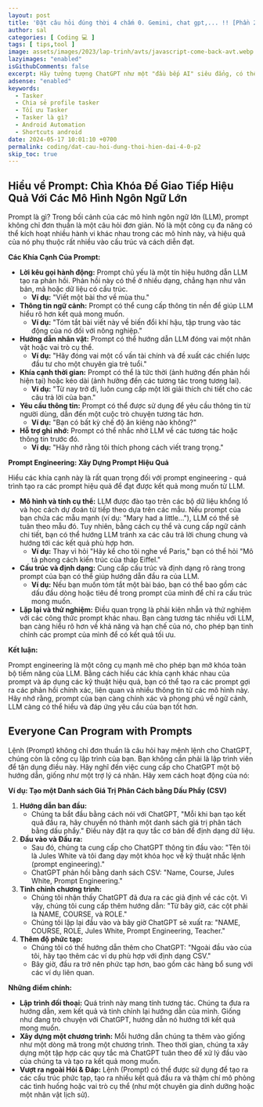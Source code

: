 ```yaml
---
layout: post
title: 'Đặt câu hỏi đúng thời 4 chấm 0. Gemini, chat gpt,... !! [Phần 2] Thấu hiểu "Prompt" - Chìa khóa mở ra sức mạnh AI!'
author: sal
categories: [ Coding 💻 ]
tags: [ tips,tool ]
image: assets/images/2023/lap-trinh/avts/javascript-come-back-avt.webp
lazyimages: "enabled"
isGithubComments: false
excerpt: Hãy tưởng tượng ChatGPT như một "đầu bếp AI" siêu đẳng, có thể giúp bạn hiện thực hóa mọi ý tưởng ẩm thực, dù là phức tạp nhất!
adsense: "enabled"
keywords:
  - Tasker
  - Chia sẻ profile tasker
  - Tối ưu Tasker
  - Tasker là gì?
  - Android Automation
  - Shortcuts android
date: 2024-05-17 10:01:10 +0700
permalink: coding/dat-cau-hoi-dung-thoi-hien-dai-4-0-p2
skip_toc: true
---
```


## **Hiểu về Prompt: Chìa Khóa Để Giao Tiếp Hiệu Quả Với Các Mô Hình Ngôn Ngữ Lớn**

Prompt là gì? Trong bối cảnh của các mô hình ngôn ngữ lớn (LLM), prompt không chỉ đơn thuần là một câu hỏi đơn giản. Nó là một công cụ đa năng có thể kích hoạt nhiều hành vi khác nhau trong các mô hình này, và hiệu quả của nó phụ thuộc rất nhiều vào cấu trúc và cách diễn đạt.

**Các Khía Cạnh Của Prompt:**

*   **Lời kêu gọi hành động:** Prompt chủ yếu là một tín hiệu hướng dẫn LLM tạo ra phản hồi. Phản hồi này có thể ở nhiều dạng, chẳng hạn như văn bản, mã hoặc dữ liệu có cấu trúc.
    *   **Ví dụ:** "Viết một bài thơ về mùa thu."
*   **Thông tin ngữ cảnh:** Prompt có thể cung cấp thông tin nền để giúp LLM hiểu rõ hơn kết quả mong muốn.
    *   **Ví dụ:** "Tóm tắt bài viết này về biến đổi khí hậu, tập trung vào tác động của nó đối với nông nghiệp."
*   **Hướng dẫn nhân vật:** Prompt có thể hướng dẫn LLM đóng vai một nhân vật hoặc vai trò cụ thể.
    *   **Ví dụ:** "Hãy đóng vai một cố vấn tài chính và đề xuất các chiến lược đầu tư cho một chuyên gia trẻ tuổi."
*   **Khía cạnh thời gian:** Prompt có thể là tức thời (ảnh hưởng đến phản hồi hiện tại) hoặc kéo dài (ảnh hưởng đến các tương tác trong tương lai).
    *   **Ví dụ:** "Từ nay trở đi, luôn cung cấp một lời giải thích chi tiết cho các câu trả lời của bạn."
*   **Yêu cầu thông tin:** Prompt có thể được sử dụng để yêu cầu thông tin từ người dùng, dẫn đến một cuộc trò chuyện tương tác hơn.
    *   **Ví dụ:** "Bạn có bất kỳ chế độ ăn kiêng nào không?"
*   **Hỗ trợ ghi nhớ:** Prompt có thể nhắc nhở LLM về các tương tác hoặc thông tin trước đó.
    *   **Ví dụ:** "Hãy nhớ rằng tôi thích phong cách viết trang trọng."

**Prompt Engineering: Xây Dựng Prompt Hiệu Quả**

Hiểu các khía cạnh này là rất quan trọng đối với prompt engineering - quá trình tạo ra các prompt hiệu quả để đạt được kết quả mong muốn từ LLM.

*   **Mô hình và tính cụ thể:** LLM được đào tạo trên các bộ dữ liệu khổng lồ và học cách dự đoán từ tiếp theo dựa trên các mẫu. Nếu prompt của bạn chứa các mẫu mạnh (ví dụ: "Mary had a little..."), LLM có thể sẽ tuân theo mẫu đó. Tuy nhiên, bằng cách cụ thể và cung cấp ngữ cảnh chi tiết, bạn có thể hướng LLM tránh xa các câu trả lời chung chung và hướng tới các kết quả phù hợp hơn.
    *   **Ví dụ:** Thay vì hỏi "Hãy kể cho tôi nghe về Paris," bạn có thể hỏi "Mô tả phong cách kiến trúc của tháp Eiffel."
*   **Cấu trúc và định dạng:** Cung cấp cấu trúc và định dạng rõ ràng trong prompt của bạn có thể giúp hướng dẫn đầu ra của LLM.
    *   **Ví dụ:** Nếu bạn muốn tóm tắt một bài báo, bạn có thể bao gồm các dấu đầu dòng hoặc tiêu đề trong prompt của mình để chỉ ra cấu trúc mong muốn.
*   **Lặp lại và thử nghiệm:** Điều quan trọng là phải kiên nhẫn và thử nghiệm với các công thức prompt khác nhau. Bạn càng tương tác nhiều với LLM, bạn càng hiểu rõ hơn về khả năng và hạn chế của nó, cho phép bạn tinh chỉnh các prompt của mình để có kết quả tối ưu.

**Kết luận:**

Prompt engineering là một công cụ mạnh mẽ cho phép bạn mở khóa toàn bộ tiềm năng của LLM. Bằng cách hiểu các khía cạnh khác nhau của prompt và áp dụng các kỹ thuật hiệu quả, bạn có thể tạo ra các prompt gợi ra các phản hồi chính xác, liên quan và nhiều thông tin từ các mô hình này. Hãy nhớ rằng, prompt của bạn càng chính xác và phong phú về ngữ cảnh, LLM càng có thể hiểu và đáp ứng yêu cầu của bạn tốt hơn.

## Everyone Can Program with Prompts
 Lệnh (Prompt) không chỉ đơn thuần là câu hỏi hay mệnh lệnh cho ChatGPT, chúng còn là công cụ lập trình của bạn. Bạn không cần phải là lập trình viên để tận dụng điều này. Hãy nghĩ đến việc cung cấp cho ChatGPT một bộ hướng dẫn, giống như một trợ lý cá nhân. Hãy xem cách hoạt động của nó:

**Ví dụ: Tạo một Danh sách Giá Trị Phân Cách bằng Dấu Phẩy (CSV)**

1.  **Hướng dẫn ban đầu:**
    *   Chúng ta bắt đầu bằng cách nói với ChatGPT, "Mỗi khi bạn tạo kết quả đầu ra, hãy chuyển nó thành một danh sách giá trị phân tách bằng dấu phẩy." Điều này đặt ra quy tắc cơ bản để định dạng dữ liệu.
2.  **Đầu vào và Đầu ra:**
    *   Sau đó, chúng ta cung cấp cho ChatGPT thông tin đầu vào: "Tên tôi là Jules White và tôi đang dạy một khóa học về kỹ thuật nhắc lệnh (prompt engineering)."
    *   ChatGPT phản hồi bằng danh sách CSV: "Name, Course, Jules White, Prompt Engineering."
3.  **Tinh chỉnh chương trình:**
    *   Chúng tôi nhận thấy ChatGPT đã đưa ra các giả định về các cột. Vì vậy, chúng tôi cung cấp thêm hướng dẫn: "Từ bây giờ, các cột phải là NAME, COURSE, và ROLE."
    *   Chúng tôi lặp lại đầu vào và bây giờ ChatGPT sẽ xuất ra: "NAME, COURSE, ROLE, Jules White, Prompt Engineering, Teacher."
4.  **Thêm độ phức tạp:**
    *   Chúng tôi có thể hướng dẫn thêm cho ChatGPT: "Ngoài đầu vào của tôi, hãy tạo thêm các ví dụ phù hợp với định dạng CSV."
    *   Bây giờ, đầu ra trở nên phức tạp hơn, bao gồm các hàng bổ sung với các ví dụ liên quan.

**Những điểm chính:**

*   **Lập trình đối thoại:** Quá trình này mang tính tương tác. Chúng ta đưa ra hướng dẫn, xem kết quả và tinh chỉnh lại hướng dẫn của mình. Giống như đang trò chuyện với ChatGPT, hướng dẫn nó hướng tới kết quả mong muốn.
*   **Xây dựng một chương trình:** Mỗi hướng dẫn chúng ta thêm vào giống như một dòng mã trong một chương trình. Theo thời gian, chúng ta xây dựng một tập hợp các quy tắc mà ChatGPT tuân theo để xử lý đầu vào của chúng ta và tạo ra kết quả mong muốn.
*   **Vượt ra ngoài Hỏi & Đáp:** Lệnh (Prompt) có thể được sử dụng để tạo ra các cấu trúc phức tạp, tạo ra nhiều kết quả đầu ra và thậm chí mô phỏng các tình huống hoặc vai trò cụ thể (như một chuyên gia dinh dưỡng hoặc một nhân vật lịch sử).
